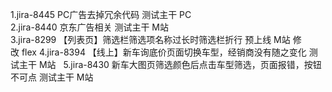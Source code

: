 1.jira-8445  PC广告去掉冗余代码   测试主干 PC  
2.jira-8440  京东广告相关   测试主干  M站  
3.jira-8299 【列表页】筛选栏筛选项名称过长时筛选栏折行  预上线  M站 修改 flex
4.jira-8394 【线上】新车询底价页面切换车型，经销商没有随之变化 测试主干  M站  
5.jira-8430  新车大图页筛选颜色后点击车型筛选，页面报错，按钮不可点 测试主干 M站

